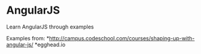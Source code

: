 AngularJS
=========

Learn AngularJS through examples

Examples from:
*http://campus.codeschool.com/courses/shaping-up-with-angular-js/
*egghead.io
